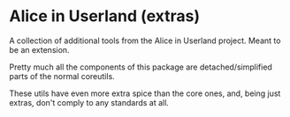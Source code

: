 # Alice in Userland (extras)

A collection of additional tools from the Alice in Userland project. Meant to be an extension.

Pretty much all the components of this package are detached/simplified parts of the normal coreutils.

These utils have even more extra spice than the core ones, and, being just extras, don't comply to any standards at all.
